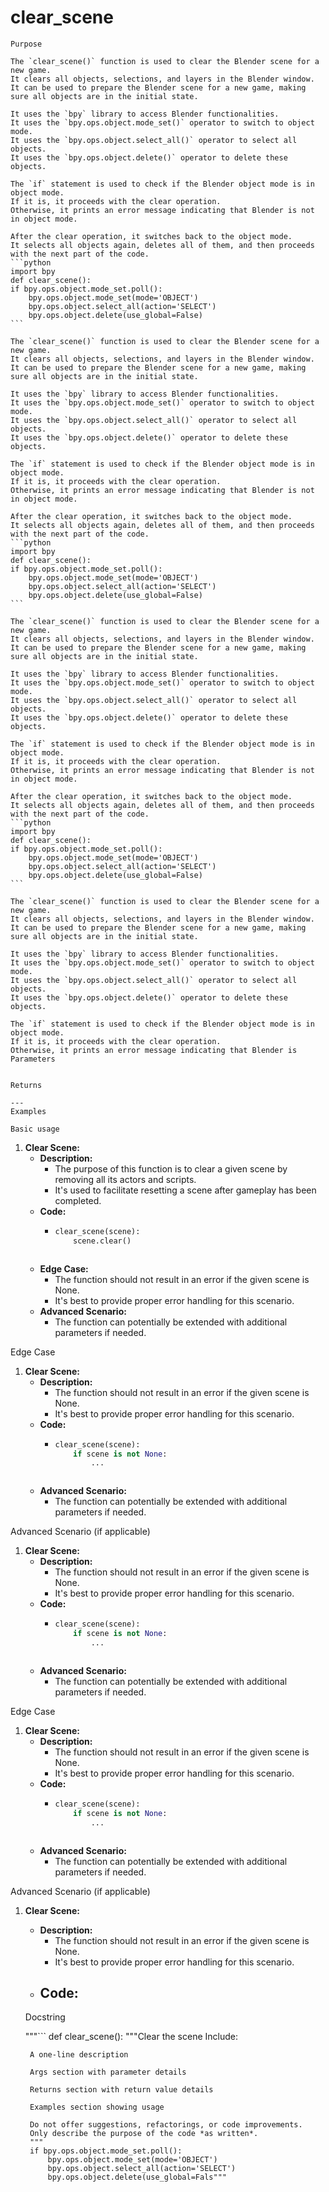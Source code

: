 # clear_scene

    Purpose

    The `clear_scene()` function is used to clear the Blender scene for a new game.
    It clears all objects, selections, and layers in the Blender window.
    It can be used to prepare the Blender scene for a new game, making sure all objects are in the initial state.
    
    It uses the `bpy` library to access Blender functionalities.
    It uses the `bpy.ops.object.mode_set()` operator to switch to object mode.
    It uses the `bpy.ops.object.select_all()` operator to select all objects.
    It uses the `bpy.ops.object.delete()` operator to delete these objects.
    
    The `if` statement is used to check if the Blender object mode is in object mode.
    If it is, it proceeds with the clear operation.
    Otherwise, it prints an error message indicating that Blender is not in object mode.
    
    After the clear operation, it switches back to the object mode.
    It selects all objects again, deletes all of them, and then proceeds with the next part of the code.
    ```python
    import bpy
    def clear_scene():
    if bpy.ops.object.mode_set.poll():
        bpy.ops.object.mode_set(mode='OBJECT')
        bpy.ops.object.select_all(action='SELECT')
        bpy.ops.object.delete(use_global=False)
    ```
    
    The `clear_scene()` function is used to clear the Blender scene for a new game.
    It clears all objects, selections, and layers in the Blender window.
    It can be used to prepare the Blender scene for a new game, making sure all objects are in the initial state.
    
    It uses the `bpy` library to access Blender functionalities.
    It uses the `bpy.ops.object.mode_set()` operator to switch to object mode.
    It uses the `bpy.ops.object.select_all()` operator to select all objects.
    It uses the `bpy.ops.object.delete()` operator to delete these objects.
    
    The `if` statement is used to check if the Blender object mode is in object mode.
    If it is, it proceeds with the clear operation.
    Otherwise, it prints an error message indicating that Blender is not in object mode.
    
    After the clear operation, it switches back to the object mode.
    It selects all objects again, deletes all of them, and then proceeds with the next part of the code.
    ```python
    import bpy
    def clear_scene():
    if bpy.ops.object.mode_set.poll():
        bpy.ops.object.mode_set(mode='OBJECT')
        bpy.ops.object.select_all(action='SELECT')
        bpy.ops.object.delete(use_global=False)
    ```
    
    The `clear_scene()` function is used to clear the Blender scene for a new game.
    It clears all objects, selections, and layers in the Blender window.
    It can be used to prepare the Blender scene for a new game, making sure all objects are in the initial state.
    
    It uses the `bpy` library to access Blender functionalities.
    It uses the `bpy.ops.object.mode_set()` operator to switch to object mode.
    It uses the `bpy.ops.object.select_all()` operator to select all objects.
    It uses the `bpy.ops.object.delete()` operator to delete these objects.
    
    The `if` statement is used to check if the Blender object mode is in object mode.
    If it is, it proceeds with the clear operation.
    Otherwise, it prints an error message indicating that Blender is not in object mode.
    
    After the clear operation, it switches back to the object mode.
    It selects all objects again, deletes all of them, and then proceeds with the next part of the code.
    ```python
    import bpy
    def clear_scene():
    if bpy.ops.object.mode_set.poll():
        bpy.ops.object.mode_set(mode='OBJECT')
        bpy.ops.object.select_all(action='SELECT')
        bpy.ops.object.delete(use_global=False)
    ```
    
    The `clear_scene()` function is used to clear the Blender scene for a new game.
    It clears all objects, selections, and layers in the Blender window.
    It can be used to prepare the Blender scene for a new game, making sure all objects are in the initial state.
    
    It uses the `bpy` library to access Blender functionalities.
    It uses the `bpy.ops.object.mode_set()` operator to switch to object mode.
    It uses the `bpy.ops.object.select_all()` operator to select all objects.
    It uses the `bpy.ops.object.delete()` operator to delete these objects.
    
    The `if` statement is used to check if the Blender object mode is in object mode.
    If it is, it proceeds with the clear operation.
    Otherwise, it prints an error message indicating that Blender is
    Parameters

    
    Returns

    ---
    Examples

    Basic usage
1. **Clear Scene:**
    - **Description:**
      - The purpose of this function is to clear a given scene by removing all its actors and scripts.
      - It's used to facilitate resetting a scene after gameplay has been completed.
    - **Code:**
      - ```python
        clear_scene(scene):
            scene.clear()
      ```
    - **Edge Case:**
      - The function should not result in an error if the given scene is None.
      - It's best to provide proper error handling for this scenario.
    - **Advanced Scenario:**
      - The function can potentially be extended with additional parameters if needed.

Edge Case
1. **Clear Scene:**
    - **Description:**
      - The function should not result in an error if the given scene is None.
      - It's best to provide proper error handling for this scenario.
    - **Code:**
      - ```python
        clear_scene(scene):
            if scene is not None:
                ...
      ```
    - **Advanced Scenario:**
      - The function can potentially be extended with additional parameters if needed.

Advanced Scenario (if applicable)
1. **Clear Scene:**
    - **Description:**
      - The function should not result in an error if the given scene is None.
      - It's best to provide proper error handling for this scenario.
    - **Code:**
      - ```python
        clear_scene(scene):
            if scene is not None:
                ...
      ```
    - **Advanced Scenario:**
      - The function can potentially be extended with additional parameters if needed.

Edge Case
1. **Clear Scene:**
    - **Description:**
      - The function should not result in an error if the given scene is None.
      - It's best to provide proper error handling for this scenario.
    - **Code:**
      - ```python
        clear_scene(scene):
            if scene is not None:
                ...
      ```
    - **Advanced Scenario:**
      - The function can potentially be extended with additional parameters if needed.

Advanced Scenario (if applicable)
1. **Clear Scene:**
    - **Description:**
      - The function should not result in an error if the given scene is None.
      - It's best to provide proper error handling for this scenario.
    - **Code:**
      -
    Docstring

    """```
    def clear_scene():
        """Clear the scene
        Include:

        A one-line description

        Args section with parameter details

        Returns section with return value details

        Examples section showing usage

        Do not offer suggestions, refactorings, or code improvements.
        Only describe the purpose of the code *as written*.
        """
        if bpy.ops.object.mode_set.poll():
            bpy.ops.object.mode_set(mode='OBJECT')
            bpy.ops.object.select_all(action='SELECT')
            bpy.ops.object.delete(use_global=Fals"""
    ```